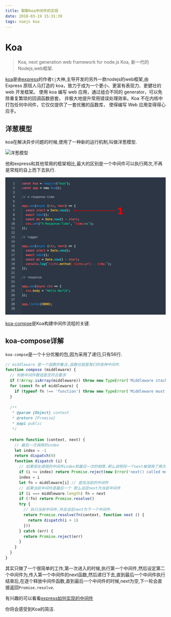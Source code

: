 ```yaml
---
title: 聊聊koa中间件的实现
date: 2018-03-19 15:31:39
tags: noejs koa
---
```

# Koa

> Koa, next generation web framework for node.js
> Koa, 新一代的Nodejs,web框架.

[koa](http://koajs.com/)是由[express](http://www.expressjs.com.cn/)的作者`tj`大神,主导开发的另外一款nodejs的web框架,由 Express 原班人马打造的 koa，致力于成为一个更小、更富有表现力、更健壮的 web 开发框架。 使用 koa 编写 web 应用，通过组合不同的 generator，可以免除重复繁琐的回调函数嵌套， 并极大地提升常用错误处理效率。Koa 不在内核中打包任何中间件，它仅仅提供了一套优雅的函数库， 使得编写 Web 应用变得得心应手。

<!-- more -->

## 洋葱模型

koa在解决异步问题的时候,使用了一种新的运行机制,叫做洋葱模型.

![洋葱模型](https://camo.githubusercontent.com/d80cf3b511ef4898bcde9a464de491fa15a50d06/68747470733a2f2f7261772e6769746875622e636f6d2f66656e676d6b322f6b6f612d67756964652f6d61737465722f6f6e696f6e2e706e67)

他和express和其他常用的框架相比,最大的区别是一个中间件可以执行两次,不再是常规的自上而下去执行.

![执行流程](https://raw.githubusercontent.com/koajs/koa/a7b6ed0529a58112bac4171e4729b8760a34ab8b/docs/middleware.gif)

[koa-compse](https://github.com/koajs/compose)是Koa构建中间件流程的关键.

## koa-compose详解

`koa-compse`是一个十分优雅的包,因为采用了递归,只有56行.

```js
// middleware 是一个函数的集合,函数也就是我们的各种中间件.
function compose (middleware) {
  // 判断中间件数组是否符合要求
  if (!Array.isArray(middleware)) throw new TypeError('Middleware stack must be an array!')
  for (const fn of middleware) {
    if (typeof fn !== 'function') throw new TypeError('Middleware must be composed of functions!')
  }

  /**
   * @param {Object} context
   * @return {Promise}
   * @api public
   */

  return function (context, next) {
    // 最后一次调用的index
    let index = -1
    return dispatch(0)
    function dispatch (i) {
      // 如果现在调用的中间件index和最后一次的相等,那么说明同一个next被调用了两次
      if (i <= index) return Promise.reject(new Error('next() called multiple times'))
      index = i
      let fn = middleware[i] // 查找当前的中间件
      // 如果当前中间件是最后一个 那么设定next为当前中间件
      if (i === middleware.length) fn = next
      if (!fn) return Promise.resolve()
      try {
        // 执行当前中间件,并且设定next为下一个中间件.
        return Promise.resolve(fn(context, function next () {
          return dispatch(i + 1)
        }))
      } catch (err) {
        return Promise.reject(err)
      }
    }
  }
}
```

其实只做了一个很简单的工作,第一次进入的时候,执行第一个中间件,然后设定第二个中间件为,传入第一个中间件的next函数,然后递归下去,直到最后一个中间件执行结束后,在逐个释放中间件函数,直到最后一个中间件的时候,next为空,下一轮会直接返回`Promise.resolve`.

有兴趣的可以看看[express如何实现的中间件](https://github.com/expressjs/compression/blob/master/index.js)

你将会感受到Koa的简洁.